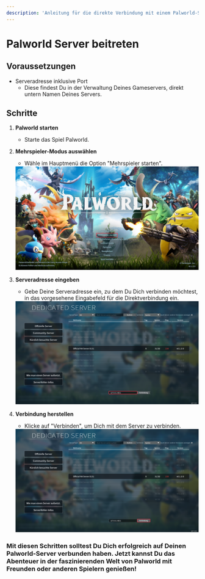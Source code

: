 ```yaml
---
description: 'Anleitung für die direkte Verbindung mit einem Palworld-Server'
---
```


# Palworld Server beitreten

## Voraussetzungen

* Serveradresse inklusive Port
   * Diese findest Du in der Verwaltung Deines Gameservers, direkt untern Namen Deines Servers.

## Schritte

1. <b>Palworld starten</b>
   * Starte das Spiel Palworld.

2. <b>Mehrspieler-Modus auswählen</b>
   * Wähle im Hauptmenü die Option "Mehrspieler starten".
   <img src="../../../assets/gameserver/palworld/server-beitreten/schritt1.jpg" alt="Mehrspieler-Modus auswählen">

3. <b>Serveradresse eingeben</b>
   * Gebe Deine Serveradresse ein, zu dem Du Dich verbinden möchtest, in das vorgesehene Eingabefeld für die Direktverbindung ein.
   <img src="../../../assets/gameserver/palworld/server-beitreten/schritt2.png" alt="Serveradresse eingeben">

4. <b>Verbindung herstellen</b>
   * Klicke auf "Verbinden", um Dich mit dem Server zu verbinden.
   <img src="../../../assets/gameserver/palworld/server-beitreten/schritt3.png" alt="Verbindung herstellen">

### Mit diesen Schritten solltest Du Dich erfolgreich auf Deinen Palworld-Server verbunden haben. Jetzt kannst Du das Abenteuer in der faszinierenden Welt von Palworld mit Freunden oder anderen Spielern genießen!
